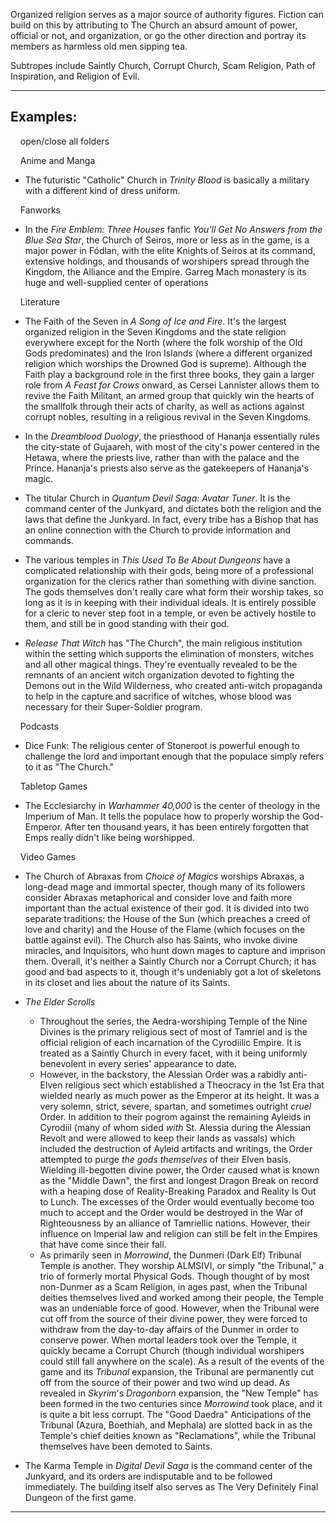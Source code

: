 Organized religion serves as a major source of authority figures. Fiction can build on this by attributing to The Church an absurd amount of power, official or not, and organization, or go the other direction and portray its members as harmless old men sipping tea.

Subtropes include Saintly Church, Corrupt Church, Scam Religion, Path of Inspiration, and Religion of Evil.

___

## Examples:

    open/close all folders 

    Anime and Manga 

-   The futuristic "Catholic" Church in _Trinity Blood_ is basically a military with a different kind of dress uniform.

    Fanworks 

-   In the _Fire Emblem: Three Houses_ fanfic _You'll Get No Answers from the Blue Sea Star_, the Church of Seiros, more or less as in the game, is a major power in Fódlan, with the elite Knights of Seiros at its command, extensive holdings, and thousands of worshipers spread through the Kingdom, the Alliance and the Empire. Garreg Mach monastery is its huge and well-supplied center of operations

    Literature 

-   The Faith of the Seven in _A Song of Ice and Fire_. It's the largest organized religion in the Seven Kingdoms and the state religion everywhere except for the North (where the folk worship of the Old Gods predominates) and the Iron Islands (where a different organized religion which worships the Drowned God is supreme). Although the Faith play a background role in the first three books, they gain a larger role from _A Feast for Crows_ onward, as Cersei Lannister allows them to revive the Faith Militant, an armed group that quickly win the hearts of the smallfolk through their acts of charity, as well as actions against corrupt nobles, resulting in a religious revival in the Seven Kingdoms.

-   In the _Dreamblood Duology_, the priesthood of Hananja essentially rules the city-state of Gujaareh, with most of the city's power centered in the Hetawa, where the priests live, rather than with the palace and the Prince. Hananja's priests also serve as the gatekeepers of Hananja's magic.
-   The titular Church in _Quantum Devil Saga: Avatar Tuner_. It is the command center of the Junkyard, and dictates both the religion and the laws that define the Junkyard. In fact, every tribe has a Bishop that has an online connection with the Church to provide information and commands.
-   The various temples in _This Used To Be About Dungeons_ have a complicated relationship with their gods, being more of a professional organization for the clerics rather than something with divine sanction. The gods themselves don't really care what form their worship takes, so long as it is in keeping with their individual ideals. It is entirely possible for a cleric to never step foot in a temple, or even be actively hostile to them, and still be in good standing with their god.
-   _Release That Witch_ has "The Church", the main religious institution within the setting which supports the elimination of monsters, witches and all other magical things. They're eventually revealed to be the remnants of an ancient witch organization devoted to fighting the Demons out in the Wild Wilderness, who created anti-witch propaganda to help in the capture and sacrifice of witches, whose blood was necessary for their Super-Soldier program.

    Podcasts 

-   Dice Funk: The religious center of Stoneroot is powerful enough to challenge the lord and important enough that the populace simply refers to it as "The Church."

    Tabletop Games 

-   The Ecclesiarchy in _Warhammer 40,000_ is the center of theology in the Imperium of Man. It tells the populace how to properly worship the God-Emperor. After ten thousand years, it has been entirely forgotten that Emps really didn't like being worshipped.

    Video Games 

-   The Church of Abraxas from _Choice of Magics_ worships Abraxas, a long-dead mage and immortal specter, though many of its followers consider Abraxas metaphorical and consider love and faith more important than the actual existence of their god. It is divided into two separate traditions: the House of the Sun (which preaches a creed of love and charity) and the House of the Flame (which focuses on the battle against evil). The Church also has Saints, who invoke divine miracles, and Inquisitors, who hunt down mages to capture and imprison them. Overall, it's neither a Saintly Church nor a Corrupt Church; it has good and bad aspects to it, though it's undeniably got a lot of skeletons in its closet and lies about the nature of its Saints.

-   _The Elder Scrolls_
    -   Throughout the series, the Aedra-worshiping Temple of the Nine Divines is the primary religious sect of most of Tamriel and is the official religion of each incarnation of the Cyrodiilic Empire. It is treated as a Saintly Church in every facet, with it being uniformly benevolent in every series' appearance to date.
    -   However, in the backstory, the Alessian Order was a rabidly anti-Elven religious sect which established a Theocracy in the 1st Era that wielded nearly as much power as the Emperor at its height. It was a very solemn, strict, severe, spartan, and sometimes outright _cruel_ Order. In addition to their pogrom against the remaining Ayleids in Cyrodiil (many of whom sided _with_ St. Alessia during the Alessian Revolt and were allowed to keep their lands as vassals) which included the destruction of Ayleid artifacts and writings, the Order attempted to purge _the gods themselves_ of their Elven basis. Wielding ill-begotten divine power, the Order caused what is known as the "Middle Dawn", the first and longest Dragon Break on record with a heaping dose of Reality-Breaking Paradox and Reality Is Out to Lunch. The excesses of the Order would eventually become too much to accept and the Order would be destroyed in the War of Righteousness by an alliance of Tamriellic nations. However, their influence on Imperial law and religion can still be felt in the Empires that have come since their fall.
    -   As primarily seen in _Morrowind_, the Dunmeri (Dark Elf) Tribunal Temple is another. They worship ALMSIVI, or simply "the Tribunal," a trio of formerly mortal Physical Gods. Though thought of by most non-Dunmer as a Scam Religion, in ages past, when the Tribunal deities themselves lived and worked among their people, the Temple was an undeniable force of good. However, when the Tribunal were cut off from the source of their divine power, they were forced to withdraw from the day-to-day affairs of the Dunmer in order to conserve power. When mortal leaders took over the Temple, it quickly became a Corrupt Church (though individual worshipers could still fall anywhere on the scale). As a result of the events of the game and its _Tribunal_ expansion, the Tribunal are permanently cut off from the source of their power and two wind up dead. As revealed in _Skyrim_'s _Dragonborn_ expansion, the "New Temple" has been formed in the two centuries since _Morrowind_ took place, and it is quite a bit less corrupt. The "Good Daedra" Anticipations of the Tribunal (Azura, Boethiah, and Mephala) are slotted back in as the Temple's chief deities known as "Reclamations", while the Tribunal themselves have been demoted to Saints.
-   The Karma Temple in _Digital Devil Saga_ is the command center of the Junkyard, and its orders are indisputable and to be followed immediately. The building itself also serves as The Very Definitely Final Dungeon of the first game.

___